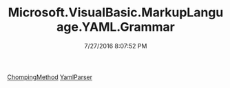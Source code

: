 ﻿---
title: Microsoft.VisualBasic.MarkupLanguage.YAML.Grammar
date: 7/27/2016 8:07:52 PM
---

[ChompingMethod](T-Microsoft.VisualBasic.MarkupLanguage.YAML.Grammar.ChompingMethod.html)
[YamlParser](T-Microsoft.VisualBasic.MarkupLanguage.YAML.Grammar.YamlParser.html)
